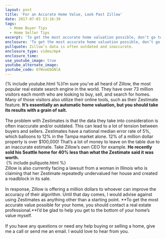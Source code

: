 ```yaml
---
layout: post
title: 'For an Accurate Home Value, Look Past Zillow'
date: 2017-07-03 13:16:39
tags:
  - Home Buyer Tips
  - Home Seller Tips
excerpt: 'To get the most accurate home valuation possible, don’t go to Zillow. Use this method instead.'
enclosure: 'To get the most accurate home valuation possible, don’t go to Zillow. Use this method instead.'
pullquote: Zillow’s data is often outdated and inaccurate.
enclosure_type: video/mp4
enclosure_time:
use_youtube_image: true
youtube_alternate_image:
youtube_code: O7WveEbGNlA
---
```



{% include youtube.html %}I’m sure you’ve all heard of Zillow, the most popular real estate search engine in the world. They have over 73 million visitors each month who are looking to buy, sell, and search for homes. Many of those visitors also utilize their online tools, such as their Zestimate feature. **It’s essentially an automatic home valuation, but you should take its results with a grain of salt.
<br>&nbsp;**
<br>The problem with Zestimates is that the data they take into consideration is often inaccurate and/or outdated. This can lead to a lot of tension between buyers and sellers. Zestimates have a national median error rate of 5%, which balloons to 12% in the Tampa market alone. 12% of a million dollar property is over $100,000! That’s a lot of money to leave on the table due to an inaccurate estimate. Take Zillow’s own CEO for example. **He recently sold his Seattle home for 40% less than what the Zestimate said it was worth.
<br>&nbsp;**{% include pullquote.html %}
<br>Zillow is also currently facing a lawsuit from a woman in Illinois who is claiming that her Zestimate repeatedly undervalued her house and created a roadblock in its sale.
<br>&nbsp;
<br>In response, Zillow is offering a million dollars to whoever can improve the accuracy of their algorithm. Until that day comes, I would advise against using Zestimates as anything other than a starting point. **To get the most accurate value possible for your home, you should contact a real estate professional.**I’d be glad to help you get to the bottom of your home’s value myself.
<br>&nbsp;
<br>If you have any questions or need any help buying or selling a home, give me a call or send me an email. I would love to hear from you.